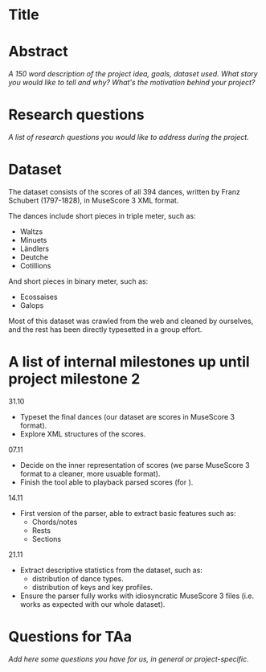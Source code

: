 # Title

# Abstract
_A 150 word description of the project idea, goals, dataset used. What story you would like to tell and why? What's the motivation behind your project?_

# Research questions
_A list of research questions you would like to address during the project._

# Dataset
The dataset consists of the scores of all 394 dances, written by Franz Schubert (1797-1828), in MuseScore 3 XML format.

The dances include short pieces in triple meter, such as:
* Waltzs
* Minuets
* Ländlers
* Deutche
* Cotillions

And short pieces in binary meter, such as:
* Ecossaises
* Galops

Most of this dataset was crawled from the web and cleaned by ourselves,
and the rest has been directly typesetted in a group effort.

# A list of internal milestones up until project milestone 2
31.10
* Typeset the final dances (our dataset are scores in MuseScore 3 format).
* Explore XML structures of the scores.

07.11
* Decide on the inner representation of scores (we parse MuseScore 3 format to a cleaner, more usuable format).
* Finish the tool able to playback parsed scores (for ).

14.11
* First version of the parser, able to extract basic features such as:
  * Chords/notes
  * Rests
  * Sections

21.11
* Extract descriptive statistics from the dataset, such as:
  * distribution of dance types.
  * distribution of keys and key profiles.
* Ensure the parser fully works with idiosyncratic MuseScore 3 files (i.e. works as expected with our whole dataset).

# Questions for TAa
_Add here some questions you have for us, in general or project-specific._



